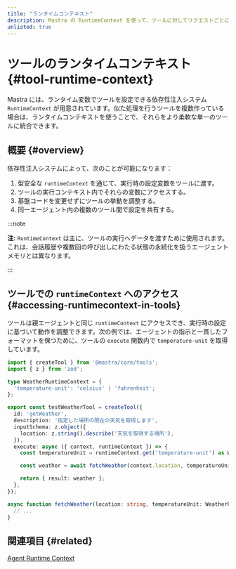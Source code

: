 ```yaml
---
title: "ランタイムコンテキスト"
description: Mastra の RuntimeContext を使って、ツールに対してリクエストごとに異なる動的な設定を提供する方法を学びます。
unlisted: true
---
```


# ツールのランタイムコンテキスト \{#tool-runtime-context\}

Mastra には、ランタイム変数でツールを設定できる依存性注入システム `RuntimeContext` が用意されています。似た処理を行うツールを複数作っている場合は、ランタイムコンテキストを使うことで、それらをより柔軟な単一のツールに統合できます。

## 概要 \{#overview\}

依存性注入システムによって、次のことが可能になります：

1. 型安全な `runtimeContext` を通じて、実行時の設定変数をツールに渡す。
2. ツールの実行コンテキスト内でそれらの変数にアクセスする。
3. 基盤コードを変更せずにツールの挙動を調整する。
4. 同一エージェント内の複数のツール間で設定を共有する。

:::note

**注:** `RuntimeContext` は主に、ツールの実行へデータを渡すために使用されます。これは、会話履歴や複数回の呼び出しにわたる状態の永続化を扱うエージェントメモリとは異なります。

:::

## ツールでの `runtimeContext` へのアクセス \{#accessing-runtimecontext-in-tools\}

ツールは親エージェントと同じ `runtimeContext` にアクセスでき、実行時の設定に基づいて動作を調整できます。次の例では、エージェントの指示と一貫したフォーマットを保つために、ツールの `execute` 関数内で `temperature-unit` を取得しています。

```typescript {14-15} filename="src/mastra/tools/test-weather-tool" showLineNumbers copy
import { createTool } from '@mastra/core/tools';
import { z } from 'zod';

type WeatherRuntimeContext = {
  'temperature-unit': 'celsius' | 'fahrenheit';
};

export const testWeatherTool = createTool({
  id: 'getWeather',
  description: '指定した場所の現在の天気を取得します',
  inputSchema: z.object({
    location: z.string().describe('天気を取得する場所'),
  }),
  execute: async ({ context, runtimeContext }) => {
    const temperatureUnit = runtimeContext.get('temperature-unit') as WeatherRuntimeContext['temperature-unit'];

    const weather = await fetchWeather(context.location, temperatureUnit);

    return { result: weather };
  },
});

async function fetchWeather(location: string, temperatureUnit: WeatherRuntimeContext['temperature-unit']) {
  // ...
}
```

## 関連項目 \{#related\}

[Agent Runtime Context](/docs/server-db/runtime-context)